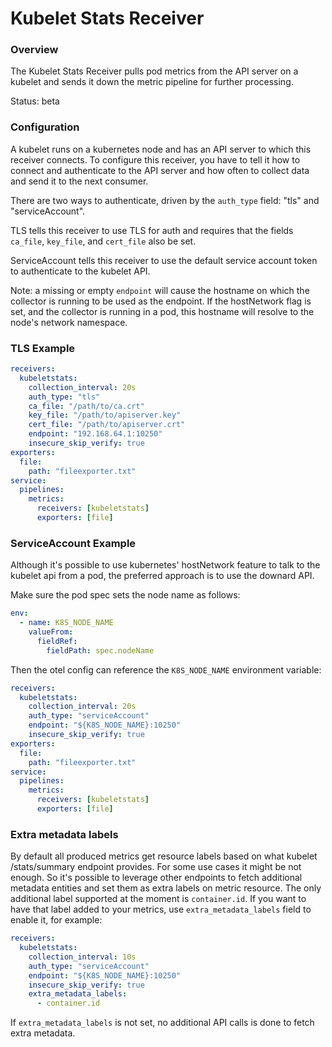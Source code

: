 # Kubelet Stats Receiver

### Overview

The Kubelet Stats Receiver pulls pod metrics from the API server on a kubelet
and sends it down the metric pipeline for further processing.

Status: beta

### Configuration

A kubelet runs on a kubernetes node and has an API server to which this
receiver connects. To configure this receiver, you have to tell it how
to connect and authenticate to the API server and how often to collect data
and send it to the next consumer.

There are two ways to authenticate, driven by the `auth_type` field: "tls" and
"serviceAccount".

TLS tells this receiver to use TLS for auth and requires that the fields
`ca_file`, `key_file`, and `cert_file` also be set.

ServiceAccount tells this receiver to use the default service account token
to authenticate to the kubelet API.

Note: a missing or empty `endpoint` will cause the hostname on which the collector
is running to be used as the endpoint. If the hostNetwork flag is set, and the
collector is running in a pod, this hostname will resolve to the node's network
namespace.

### TLS Example

```yaml
receivers:
  kubeletstats:
    collection_interval: 20s
    auth_type: "tls"
    ca_file: "/path/to/ca.crt"
    key_file: "/path/to/apiserver.key"
    cert_file: "/path/to/apiserver.crt"
    endpoint: "192.168.64.1:10250"
    insecure_skip_verify: true
exporters:
  file:
    path: "fileexporter.txt"
service:
  pipelines:
    metrics:
      receivers: [kubeletstats]
      exporters: [file]
```

### ServiceAccount Example

Although it's possible to use kubernetes' hostNetwork feature to talk to the
kubelet api from a pod, the preferred approach is to use the downard API.
 
Make sure the pod spec sets the node name as follows:

```yaml
env:
  - name: K8S_NODE_NAME
    valueFrom:
      fieldRef:
        fieldPath: spec.nodeName
```

Then the otel config can reference the `K8S_NODE_NAME` environment variable:

```yaml
receivers:
  kubeletstats:
    collection_interval: 20s
    auth_type: "serviceAccount"
    endpoint: "${K8S_NODE_NAME}:10250"
    insecure_skip_verify: true
exporters:
  file:
    path: "fileexporter.txt"
service:
  pipelines:
    metrics:
      receivers: [kubeletstats]
      exporters: [file]
```    

### Extra metadata labels

By default all produced metrics get resource labels based on what kubelet /stats/summary endpoint provides.
For some use cases it might be not enough. So it's possible to leverage other endpoints to fetch
additional metadata entities and set them as extra labels on metric resource.
The only additional label supported at the moment is `container.id`. If you want to have that label
added to your metrics, use `extra_metadata_labels` field to enable it, for example:

```yaml
receivers:
  kubeletstats:
    collection_interval: 10s
    auth_type: "serviceAccount"
    endpoint: "${K8S_NODE_NAME}:10250"
    insecure_skip_verify: true
    extra_metadata_labels:
      - container.id
```

If `extra_metadata_labels` is not set, no additional API calls is done to fetch extra metadata.

